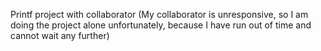 Printf project with collaborator (My collaborator is unresponsive, so I am doing the project alone unfortunately, because I have run out of time and cannot wait any further)
